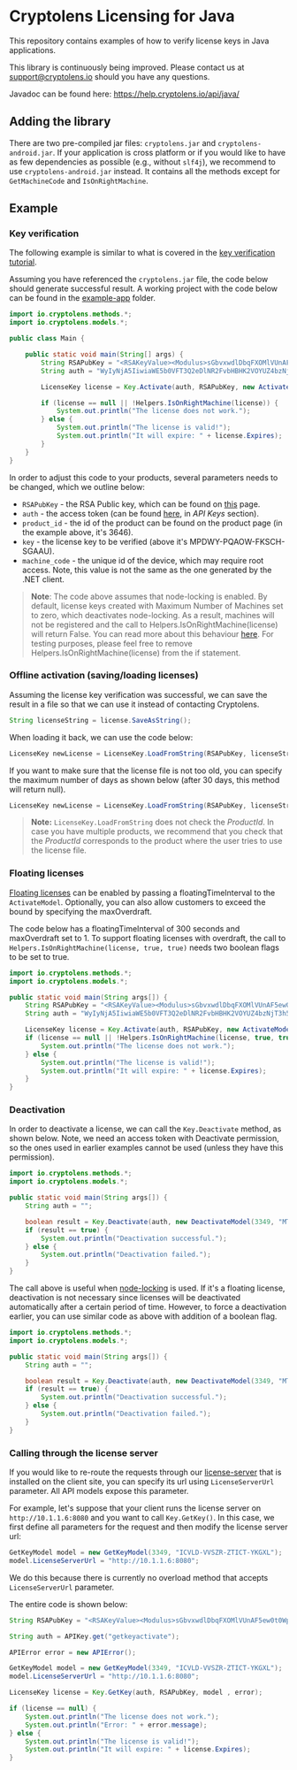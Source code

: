 # Cryptolens Licensing for Java

This repository contains examples of how to verify license keys in Java applications.

This library is continuously being improved. Please contact us at support@cryptolens.io should you have any questions.

Javadoc can be found here: https://help.cryptolens.io/api/java/

## Adding the library
There are two pre-compiled jar files: `cryptolens.jar` and `cryptolens-android.jar`. If your application is cross platform or if you would like to have as few dependencies as possible (e.g., without `slf4j`), we recommend to use `cryptolens-android.jar` instead. It contains all the methods except for `GetMachineCode` and `IsOnRightMachine`.

## Example

### Key verification
The following example is similar to what is covered in the [key verification tutorial](https://help.cryptolens.io/examples/key-verification).

Assuming you have referenced the `cryptolens.jar` file, the code below should generate successful result. A working project with the code below can be found in the [example-app](https://github.com/Cryptolens/cryptolens-java/tree/master/example-app) folder.

```java
import io.cryptolens.methods.*;
import io.cryptolens.models.*;

public class Main {

    public static void main(String[] args) {
        String RSAPubKey = "<RSAKeyValue><Modulus>sGbvxwdlDbqFXOMlVUnAF5ew0t0WpPW7rFpI5jHQOFkht/326dvh7t74RYeMpjy357NljouhpTLA3a6idnn4j6c3jmPWBkjZndGsPL4Bqm+fwE48nKpGPjkj4q/yzT4tHXBTyvaBjA8bVoCTnu+LiC4XEaLZRThGzIn5KQXKCigg6tQRy0GXE13XYFVz/x1mjFbT9/7dS8p85n8BuwlY5JvuBIQkKhuCNFfrUxBWyu87CFnXWjIupCD2VO/GbxaCvzrRjLZjAngLCMtZbYBALksqGPgTUN7ZM24XbPWyLtKPaXF2i4XRR9u6eTj5BfnLbKAU5PIVfjIS+vNYYogteQ==</Modulus><Exponent>AQAB</Exponent></RSAKeyValue>";
        String auth = "WyIyNjA5IiwiaWE5b0VFT3Q2eDlNR2FvbHBHK2VOYUZ4bzNjT3h5UkNrMCtiYnhPRSJd";

        LicenseKey license = Key.Activate(auth, RSAPubKey, new ActivateModel(3349, "ICVLD-VVSZR-ZTICT-YKGXL", Helpers.GetMachineCode()));

        if (license == null || !Helpers.IsOnRightMachine(license)) {
            System.out.println("The license does not work.");
        } else {
            System.out.println("The license is valid!");
            System.out.println("It will expire: " + license.Expires);
        }
    }
}

```

In order to adjust this code to your products, several parameters needs to be changed, which we outline below:

* `RSAPubKey` - the RSA Public key, which can be found on [this](https://app.cryptolens.io/docs/api/v3/QuickStart#api-keys) page.
* `auth` - the access token (can be found [here](https://app.cryptolens.io/docs/api/v3/QuickStart#api-keys), in *API Keys* section).
* `product_id` - the id of the product can be found on the product page (in the example above, it's 3646).
* `key` - the license key to be verified (above it's MPDWY-PQAOW-FKSCH-SGAAU).
* `machine_code` - the unique id of the device, which may require root access. Note, this value is not the same as the one generated by the .NET client.

> **Note**: The code above assumes that node-locking is enabled. By default, license keys created with Maximum Number of Machines set to zero, which deactivates node-locking. As a result, machines will not be registered and the call to Helpers.IsOnRightMachine(license) will return False. You can read more about this behaviour [here](https://help.cryptolens.io/faq/index#maximum-number-of-machines). For testing purposes, please feel free to remove Helpers.IsOnRightMachine(license) from the if statement.

### Offline activation (saving/loading licenses)
Assuming the license key verification was successful, we can save the result in a file so that we can use it instead of contacting Cryptolens.

```java
String licenseString = license.SaveAsString();
```

When loading it back, we can use the code below:

```java
LicenseKey newLicense = LicenseKey.LoadFromString(RSAPubKey, licenseString);
```

If you want to make sure that the license file is not too old, you can specify the maximum number of days as shown below (after 30 days, this method will return null).
```java
LicenseKey newLicense = LicenseKey.LoadFromString(RSAPubKey, licenseString, 30);
```

> **Note:** `LicenseKey.LoadFromString` does not check the *ProductId*. In case you have multiple products, we recommend that you check that the *ProductId* corresponds to the product where the user tries to use the license file.

### Floating licenses
[Floating licenses](https://help.cryptolens.io/licensing-models/floating) can be enabled by passing a floatingTimeInterval to the `ActivateModel`. Optionally, you can also allow customers to exceed the bound by specifying the maxOverdraft.

The code below has a floatingTimeInterval of 300 seconds and maxOverdraft set to 1. To support floating licenses with overdraft, the call to `Helpers.IsOnRightMachine(license, true, true)` needs two boolean flags to be set to true.

```java
import io.cryptolens.methods.*;
import io.cryptolens.models.*;

public static void main(String args[]) {
    String RSAPubKey = "<RSAKeyValue><Modulus>sGbvxwdlDbqFXOMlVUnAF5ew0t0WpPW7rFpI5jHQOFkht/326dvh7t74RYeMpjy357NljouhpTLA3a6idnn4j6c3jmPWBkjZndGsPL4Bqm+fwE48nKpGPjkj4q/yzT4tHXBTyvaBjA8bVoCTnu+LiC4XEaLZRThGzIn5KQXKCigg6tQRy0GXE13XYFVz/x1mjFbT9/7dS8p85n8BuwlY5JvuBIQkKhuCNFfrUxBWyu87CFnXWjIupCD2VO/GbxaCvzrRjLZjAngLCMtZbYBALksqGPgTUN7ZM24XbPWyLtKPaXF2i4XRR9u6eTj5BfnLbKAU5PIVfjIS+vNYYogteQ==</Modulus><Exponent>AQAB</Exponent></RSAKeyValue>";
    String auth = "WyIyNjA5IiwiaWE5b0VFT3Q2eDlNR2FvbHBHK2VOYUZ4bzNjT3h5UkNrMCtiYnhPRSJd";

    LicenseKey license = Key.Activate(auth, RSAPubKey, new ActivateModel(3349, "MTMPW-VZERP-JZVNZ-SCPZM", Helpers.GetMachineCode(), 300, 1));
    if (license == null || !Helpers.IsOnRightMachine(license, true, true)) {
        System.out.println("The license does not work.");
    } else {
        System.out.println("The license is valid!");
        System.out.println("It will expire: " + license.Expires);
    }
}
```

### Deactivation
In order to deactivate a license, we can call the `Key.Deactivate` method, as shown below. Note, we need an access token with Deactivate permission, so the ones used in earlier examples cannot be used (unless they have this permission).

```java
import io.cryptolens.methods.*;
import io.cryptolens.models.*;

public static void main(String args[]) {
    String auth = "";

    boolean result = Key.Deactivate(auth, new DeactivateModel(3349, "MTMPW-VZERP-JZVNZ-SCPZM", Helpers.GetMachineCode()));
    if (result == true) {
        System.out.println("Deactivation successful.");
    } else {
        System.out.println("Deactivation failed.");
    }
}
```

The call above is useful when [node-locking](https://help.cryptolens.io/licensing-models/node-locked) is used. If it's a floating license, deactivation is not necessary since licenses will be deactivated automatically after a certain period of time. However, to force a deactivation earlier, you can use similar code as above with addition of a boolean flag.

```java
import io.cryptolens.methods.*;
import io.cryptolens.models.*;

public static void main(String args[]) {
    String auth = "";

    boolean result = Key.Deactivate(auth, new DeactivateModel(3349, "MTMPW-VZERP-JZVNZ-SCPZM", Helpers.GetMachineCode(), true));
    if (result == true) {
        System.out.println("Deactivation successful.");
    } else {
        System.out.println("Deactivation failed.");
    }
}
```

### Calling through the license server
If you would like to re-route the requests through our [license-server](https://github.com/cryptolens/license-server) that is installed on the client site, you can specify its url using `LicenseServerUrl`
parameter. All API models expose this parameter. 

For example, let's suppose that your client runs the license server on `http://10.1.1.6:8080` and you want to call `Key.GetKey()`. In this case, we first define all parameters for the request and then
modify the license server url:

```java
GetKeyModel model = new GetKeyModel(3349, "ICVLD-VVSZR-ZTICT-YKGXL");
model.LicenseServerUrl = "http://10.1.1.6:8080";
```

We do this because there is currently no overload method that accepts `LicenseServerUrl` parameter.

The entire code is shown below:

```java
String RSAPubKey = "<RSAKeyValue><Modulus>sGbvxwdlDbqFXOMlVUnAF5ew0t0WpPW7rFpI5jHQOFkht/326dvh7t74RYeMpjy357NljouhpTLA3a6idnn4j6c3jmPWBkjZndGsPL4Bqm+fwE48nKpGPjkj4q/yzT4tHXBTyvaBjA8bVoCTn+LiC4XEaLZRThGzIn5KQXKCigg6tQRy0GXE13XYFVz/x1mjFbT9/7dS8p85n8BuwlY5JvuBIQkKhuCNFfrUxBWyu87CFnXWjIupCD2VO/GbxaCvzrRjLZjAngLCMtZbYBALksqGPgTUN7ZM24XbPWyLtKPaXF2i4XRR9u6eTj5BfnLbKAU5PIVfjIS+vNYYogteQ==<Modulus><Exponent>AQAB</Exponent></RSAKeyValue>";

String auth = APIKey.get("getkeyactivate");

APIError error = new APIError();

GetKeyModel model = new GetKeyModel(3349, "ICVLD-VVSZR-ZTICT-YKGXL");
model.LicenseServerUrl = "http://10.1.1.6:8080";

LicenseKey license = Key.GetKey(auth, RSAPubKey, model , error);

if (license == null) {
    System.out.println("The license does not work.");
    System.out.println("Error: " + error.message);
} else {
    System.out.println("The license is valid!");
    System.out.println("It will expire: " + license.Expires);
}
```
